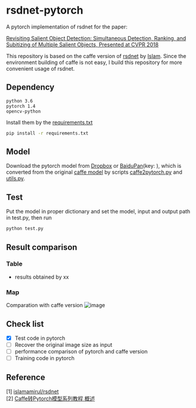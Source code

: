# rsdnet-pytorch
A pytorch implementation of  rsdnet for the paper:  

[Revisiting Salient Object Detection: Simultaneous Detection, Ranking, and Subitizing of Multiple Salient Objects, Presented at CVPR 2018](https://openaccess.thecvf.com/content_cvpr_2018/papers/Islam_Revisiting_Salient_Object_CVPR_2018_paper.pdf)


This  repository is based on the caffe version of [rsdnet](https://github.com/islamamirul/rsdnet) by [Islam](https://github.com/islamamirul). Since the environment building of caffe is not easy, I build this repository for more convenient usage of rsdnet.

## Dependency
```
python 3.6 
pytorch 1.4
opencv-python
```

Install them by the [requirements.txt]()
```bash
pip install -r requirements.txt
``` 

## Model
Download the pytorch model from [Dropbox]() or [BaiduPan]()(key: ), which is converted from the original [caffe model]() by scripts [caffe2pytorch.py]() and [utils.py]().


## Test
Put the model in proper dictionary and set the model, input and output path in test.py, then run
```py
python test.py
```

## Result comparison
### Table

* results obtained by xx

### Map
Comparation with caffe version
![image](https://github.com/MinglangQiao/rsdnet-pytorch/blob/master/data/compare.jpg)


## Check list

- [x] Test code in pytorch
- [ ] Recover the original image size as input
- [ ] performance comparison of pytorch and caffe version  
- [ ] Training code in pytorch

## Reference
[1] [islamamirul/rsdnet](https://github.com/islamamirul/rsdnet) \
[2] [Caffe转Pytorch模型系列教程 概述](https://blog.csdn.net/DumpDoctorWang/article/details/88716962)

